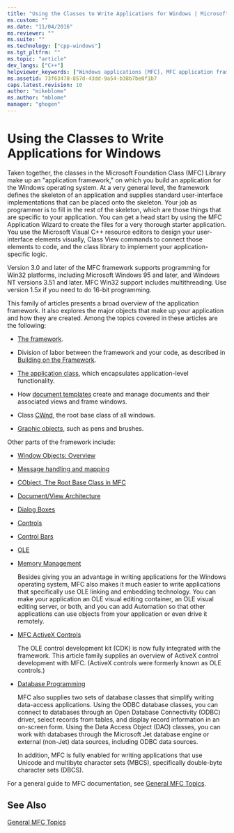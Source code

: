 ```yaml
---
title: "Using the Classes to Write Applications for Windows | Microsoft Docs"
ms.custom: ""
ms.date: "11/04/2016"
ms.reviewer: ""
ms.suite: ""
ms.technology: ["cpp-windows"]
ms.tgt_pltfrm: ""
ms.topic: "article"
dev_langs: ["C++"]
helpviewer_keywords: ["Windows applications [MFC], MFC application framework", "MFC, application development", "applications [OLE], MFC application framework", "MFC ActiveX controls [MFC], creating", "OLE applications [MFC], MFC application framework", "database applications [MFC], creating"]
ms.assetid: 73f63470-857d-43dd-9a54-b38b7be0f1b7
caps.latest.revision: 10
author: "mikeblome"
ms.author: "mblome"
manager: "ghogen"
---
```

# Using the Classes to Write Applications for Windows
Taken together, the classes in the Microsoft Foundation Class (MFC) Library make up an "application framework," on which you build an application for the Windows operating system. At a very general level, the framework defines the skeleton of an application and supplies standard user-interface implementations that can be placed onto the skeleton. Your job as programmer is to fill in the rest of the skeleton, which are those things that are specific to your application. You can get a head start by using the MFC Application Wizard to create the files for a very thorough starter application. You use the Microsoft Visual C++ resource editors to design your user-interface elements visually, Class View commands to connect those elements to code, and the class library to implement your application-specific logic.  
  
 Version 3.0 and later of the MFC framework supports programming for Win32 platforms, including Microsoft Windows 95 and later, and Windows NT versions 3.51 and later. MFC Win32 support includes multithreading. Use version 1.5*x* if you need to do 16-bit programming.  
  
 This family of articles presents a broad overview of the application framework. It also explores the major objects that make up your application and how they are created. Among the topics covered in these articles are the following:  
  
-   [The framework](../mfc/framework-mfc.md).  
  
-   Division of labor between the framework and your code, as described in [Building on the Framework](../mfc/building-on-the-framework.md).  
  
-   [The application class](../mfc/cwinapp-the-application-class.md), which encapsulates application-level functionality.  
  
-   How [document templates](../mfc/document-templates-and-the-document-view-creation-process.md) create and manage documents and their associated views and frame windows.  
  
-   Class [CWnd](../mfc/window-objects.md), the root base class of all windows.  
  
-   [Graphic objects](../mfc/graphic-objects.md), such as pens and brushes.  
  
 Other parts of the framework include:  
  
-   [Window Objects: Overview](../mfc/window-objects.md)  
  
-   [Message handling and mapping](../mfc/message-handling-and-mapping.md)  
  
-   [CObject, The Root Base Class in MFC](../mfc/using-cobject.md)  
  
-   [Document/View Architecture](../mfc/document-view-architecture.md)  
  
-   [Dialog Boxes](../mfc/dialog-boxes.md)  
  
-   [Controls](../mfc/controls-mfc.md)  
  
-   [Control Bars](../mfc/control-bars.md)  
  
-   [OLE](../mfc/ole-in-mfc.md)  
  
-   [Memory Management](../mfc/memory-management.md)  
  
     Besides giving you an advantage in writing applications for the Windows operating system, MFC also makes it much easier to write applications that specifically use OLE linking and embedding technology. You can make your application an OLE visual editing container, an OLE visual editing server, or both, and you can add Automation so that other applications can use objects from your application or even drive it remotely.  
  
-   [MFC ActiveX Controls](../mfc/mfc-activex-controls.md)  
  
     The OLE control development kit (CDK) is now fully integrated with the framework. This article family supplies an overview of ActiveX control development with MFC. (ActiveX controls were formerly known as OLE controls.)  
  
-   [Database Programming](../data/data-access-programming-mfc-atl.md)  
  
     MFC also supplies two sets of database classes that simplify writing data-access applications. Using the ODBC database classes, you can connect to databases through an Open Database Connectivity (ODBC) driver, select records from tables, and display record information in an on-screen form. Using the Data Access Object (DAO) classes, you can work with databases through the Microsoft Jet database engine or external (non-Jet) data sources, including ODBC data sources.  
  
     In addition, MFC is fully enabled for writing applications that use Unicode and multibyte character sets (MBCS), specifically double-byte character sets (DBCS).  
  
 For a general guide to MFC documentation, see [General MFC Topics](../mfc/general-mfc-topics.md).  
  
## See Also  
 [General MFC Topics](../mfc/general-mfc-topics.md)

